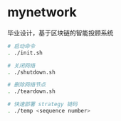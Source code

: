 # mynetwork
毕业设计，基于区块链的智能投顾系统

```bash
# 启动命令
. ./init.sh

# 关闭网络
. ./shutdown.sh

# 删除网络节点
. ./teardown.sh

# 快速部署 strategy 链码
. ./temp <sequence number>
```
